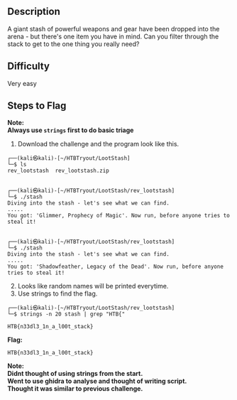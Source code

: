 ## Description
A giant stash of powerful weapons and gear have been dropped into the arena - but there's one item you have in mind. Can you filter through the stack to get to the one thing you really need?
## Difficulty
Very easy
## Steps to Flag
**Note:  
Always use ```strings``` first to do basic triage**
1. Download the challenge and the program look like this.
```
┌──(kali㉿kali)-[~/HTBTryout/LootStash]
└─$ ls
rev_lootstash  rev_lootstash.zip


┌──(kali㉿kali)-[~/HTBTryout/LootStash/rev_lootstash]
└─$ ./stash
Diving into the stash - let's see what we can find.
.....
You got: 'Glimmer, Prophecy of Magic'. Now run, before anyone tries to steal it!

                                                                                           
┌──(kali㉿kali)-[~/HTBTryout/LootStash/rev_lootstash]
└─$ ./stash
Diving into the stash - let's see what we can find.
.....
You got: 'Shadowfeather, Legacy of the Dead'. Now run, before anyone tries to steal it!
```
2. Looks like random names will be printed everytime.  
3. Use strings to find the flag.
```             
┌──(kali㉿kali)-[~/HTBTryout/LootStash/rev_lootstash]
└─$ strings -n 20 stash | grep "HTB{"

HTB{n33dl3_1n_a_l00t_stack}
```
**Flag:**
```
HTB{n33dl3_1n_a_l00t_stack}
```
**Note:  
Didnt thought of using strings from the start.  
Went to use ghidra to analyse and thought of writing script.  
Thought it was similar to previous challenge.**
